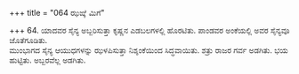 +++
title = "064 ಝಙ್ಕೆ ಮಿಗೆ"

+++
64. ಯಾದವರ ಸೈನ್ಯ ಅಬ್ಬರಿಸುತ್ತಾ ಕೃಷ್ಣನ ಎಡಬಲಗಳಲ್ಲಿ ಹೊರಟಿತು. ಪಾಂಡವರ ಅಂಕೆಯಲ್ಲಿ ಅವರ ಸೈನ್ಯವೂ ಜೊತೆಗೂಡಿತು.   
ಮುಂಭಾಗದ ಸೈನ್ಯ ಆಯುಧಗಳನ್ನು ಝಳಪಿಸುತ್ತಾ ನಿಶ್ಶಂಕೆಯಿಂದ ಸಿದ್ಧವಾಯಿತು. ಶತ್ರು ರಾಜರ ಗರ್ವ ಅಡಗಿತು. ಭಯ ಹುಟ್ಟಿತು. ಅಬ್ಬರವೆಲ್ಲ ಅಡಗಿತು.